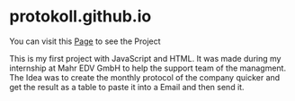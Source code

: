 # protokoll.github.io
You can visit this <a href="https://naseif.github.io/protokoll.github.io/">Page</a> to see the Project

This is my first project with JavaScript and HTML. It was made during my internship at Mahr EDV GmbH to help the support team of the managment.
The Idea was to create the monthly protocol of the company quicker and get the result as a table to paste it into a Email and then send it.
